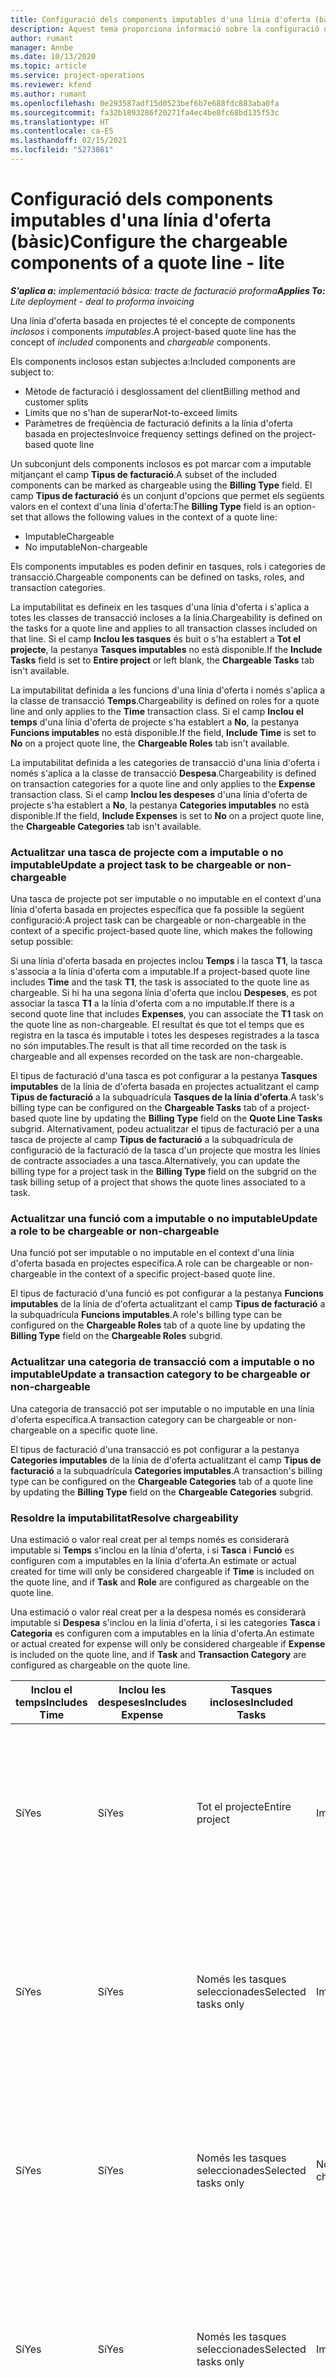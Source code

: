 ```yaml
---
title: Configuració dels components imputables d'una línia d'oferta (bàsic)
description: Aquest tema proporciona informació sobre la configuració de components imputables i no imputables en una línia d'oferta basada en el projecte.
author: rumant
manager: Annbe
ms.date: 10/13/2020
ms.topic: article
ms.service: project-operations
ms.reviewer: kfend
ms.author: rumant
ms.openlocfilehash: 0e293587adf15d0523bef6b7e688fdc883aba0fa
ms.sourcegitcommit: fa32b1893286f20271fa4ec4be8fc68bd135f53c
ms.translationtype: HT
ms.contentlocale: ca-ES
ms.lasthandoff: 02/15/2021
ms.locfileid: "5273861"
---
```

# <a name="configure-the-chargeable-components-of-a-quote-line---lite"></a><span data-ttu-id="84b18-103">Configuració dels components imputables d'una línia d'oferta (bàsic)</span><span class="sxs-lookup"><span data-stu-id="84b18-103">Configure the chargeable components of a quote line - lite</span></span>

<span data-ttu-id="84b18-104">_**S'aplica a:** implementació bàsica: tracte de facturació proforma_</span><span class="sxs-lookup"><span data-stu-id="84b18-104">_**Applies To:** Lite deployment - deal to proforma invoicing_</span></span>

<span data-ttu-id="84b18-105">Una línia d'oferta basada en projectes té el concepte de components *inclosos* i components *imputables*.</span><span class="sxs-lookup"><span data-stu-id="84b18-105">A project-based quote line has the concept of *included* components and *chargeable* components.</span></span>

<span data-ttu-id="84b18-106">Els components inclosos estan subjectes a:</span><span class="sxs-lookup"><span data-stu-id="84b18-106">Included components are subject to:</span></span>

  - <span data-ttu-id="84b18-107">Mètode de facturació i desglossament del client</span><span class="sxs-lookup"><span data-stu-id="84b18-107">Billing method and customer splits</span></span>
  - <span data-ttu-id="84b18-108">Límits que no s'han de superar</span><span class="sxs-lookup"><span data-stu-id="84b18-108">Not-to-exceed limits</span></span> 
  - <span data-ttu-id="84b18-109">Paràmetres de freqüència de facturació definits a la línia d'oferta basada en projectes</span><span class="sxs-lookup"><span data-stu-id="84b18-109">Invoice frequency settings defined on the project-based quote line</span></span>

<span data-ttu-id="84b18-110">Un subconjunt dels components inclosos es pot marcar com a imputable mitjançant el camp **Tipus de facturació**.</span><span class="sxs-lookup"><span data-stu-id="84b18-110">A subset of the included components can be marked as chargeable using the **Billing Type** field.</span></span> <span data-ttu-id="84b18-111">El camp **Tipus de facturació** és un conjunt d'opcions que permet els següents valors en el context d'una línia d'oferta:</span><span class="sxs-lookup"><span data-stu-id="84b18-111">The **Billing Type** field is an option-set that allows the following values in the context of a quote line:</span></span>

  - <span data-ttu-id="84b18-112">Imputable</span><span class="sxs-lookup"><span data-stu-id="84b18-112">Chargeable</span></span>
  - <span data-ttu-id="84b18-113">No imputable</span><span class="sxs-lookup"><span data-stu-id="84b18-113">Non-chargeable</span></span>

<span data-ttu-id="84b18-114">Els components imputables es poden definir en tasques, rols i categories de transacció.</span><span class="sxs-lookup"><span data-stu-id="84b18-114">Chargeable components can be defined on tasks, roles, and transaction categories.</span></span>

<span data-ttu-id="84b18-115">La imputabilitat es defineix en les tasques d'una línia d'oferta i s'aplica a totes les classes de transacció incloses a la línia.</span><span class="sxs-lookup"><span data-stu-id="84b18-115">Chargeability is defined on the tasks for a quote line and applies to all transaction classes included on that line.</span></span> <span data-ttu-id="84b18-116">Si el camp **Inclou les tasques** és buit o s'ha establert a **Tot el projecte**, la pestanya **Tasques imputables** no està disponible.</span><span class="sxs-lookup"><span data-stu-id="84b18-116">If the **Include Tasks** field is set to **Entire project** or left blank, the **Chargeable Tasks** tab isn't available.</span></span>

<span data-ttu-id="84b18-117">La imputabilitat definida a les funcions d'una línia d'oferta i només s'aplica a la classe de transacció **Temps**.</span><span class="sxs-lookup"><span data-stu-id="84b18-117">Chargeability is defined on roles for a quote line and only applies to the **Time** transaction class.</span></span> <span data-ttu-id="84b18-118">Si el camp **Inclou el temps** d'una línia d'oferta de projecte s'ha establert a **No**, la pestanya **Funcions imputables** no està disponible.</span><span class="sxs-lookup"><span data-stu-id="84b18-118">If the field, **Include Time** is set to **No** on a project quote line, the **Chargeable Roles** tab isn't available.</span></span>

<span data-ttu-id="84b18-119">La imputabilitat definida a les categories de transacció d'una línia d'oferta i només s'aplica a la classe de transacció **Despesa**.</span><span class="sxs-lookup"><span data-stu-id="84b18-119">Chargeability is defined on transaction categories for a  quote line and only applies to the **Expense** transaction class.</span></span> <span data-ttu-id="84b18-120">Si el camp **Inclou les despeses** d'una línia d'oferta de projecte s'ha establert a **No**, la pestanya **Categories imputables** no està disponible.</span><span class="sxs-lookup"><span data-stu-id="84b18-120">If the field, **Include Expenses** is set to **No** on a project quote line, the **Chargeable Categories** tab isn't available.</span></span>

### <a name="update-a-project-task-to-be-chargeable-or-non-chargeable"></a><span data-ttu-id="84b18-121">Actualitzar una tasca de projecte com a imputable o no imputable</span><span class="sxs-lookup"><span data-stu-id="84b18-121">Update a project task to be chargeable or non-chargeable</span></span>

<span data-ttu-id="84b18-122">Una tasca de projecte pot ser imputable o no imputable en el context d'una línia d'oferta basada en projectes específica que fa possible la següent configuració:</span><span class="sxs-lookup"><span data-stu-id="84b18-122">A project task can be chargeable or non-chargeable in the context of a specific project-based quote line, which makes the following setup possible:</span></span>

<span data-ttu-id="84b18-123">Si una línia d'oferta basada en projectes inclou **Temps** i la tasca **T1**, la tasca s'associa a la línia d'oferta com a imputable.</span><span class="sxs-lookup"><span data-stu-id="84b18-123">If a project-based quote line includes **Time** and the task **T1**, the task is associated to the quote line as chargeable.</span></span> <span data-ttu-id="84b18-124">Si hi ha una segona línia d'oferta que inclou **Despeses**, es pot associar la tasca **T1** a la línia d'oferta com a no imputable.</span><span class="sxs-lookup"><span data-stu-id="84b18-124">If there is a second quote line that includes **Expenses**, you can associate the **T1** task on the quote line as non-chargeable.</span></span> <span data-ttu-id="84b18-125">El resultat és que tot el temps que es registra en la tasca és imputable i totes les despeses registrades a la tasca no són imputables.</span><span class="sxs-lookup"><span data-stu-id="84b18-125">The result is that all time recorded on the task is chargeable and all expenses recorded on the task are non-chargeable.</span></span>

<span data-ttu-id="84b18-126">El tipus de facturació d'una tasca es pot configurar a la pestanya **Tasques imputables** de la línia de d'oferta basada en projectes actualitzant el camp **Tipus de facturació** a la subquadrícula **Tasques de la línia d'oferta**.</span><span class="sxs-lookup"><span data-stu-id="84b18-126">A task's billing type can be configured on the **Chargeable Tasks** tab of a project-based quote line by updating the **Billing Type** field on the **Quote Line Tasks** subgrid.</span></span> <span data-ttu-id="84b18-127">Alternativament, podeu actualitzar el tipus de facturació per a una tasca de projecte al camp **Tipus de facturació** a la subquadrícula de configuració de la facturació de la tasca d'un projecte que mostra les línies de contracte associades a una tasca.</span><span class="sxs-lookup"><span data-stu-id="84b18-127">Alternatively, you can update the billing type for a project task in the **Billing Type** field on the subgrid on the task billing setup of a project that shows the quote lines associated to a task.</span></span>

### <a name="update-a-role-to-be-chargeable-or-non-chargeable"></a><span data-ttu-id="84b18-128">Actualitzar una funció com a imputable o no imputable</span><span class="sxs-lookup"><span data-stu-id="84b18-128">Update a role to be chargeable or non-chargeable</span></span>

<span data-ttu-id="84b18-129">Una funció pot ser imputable o no imputable en el context d'una línia d'oferta basada en projectes específica.</span><span class="sxs-lookup"><span data-stu-id="84b18-129">A role can be chargeable or non-chargeable in the context of a specific project-based quote line.</span></span>

<span data-ttu-id="84b18-130">El tipus de facturació d'una funció es pot configurar a la pestanya **Funcions imputables** de la línia de d'oferta actualitzant el camp **Tipus de facturació** a la subquadrícula **Funcions imputables**.</span><span class="sxs-lookup"><span data-stu-id="84b18-130">A role's billing type can be configured on the **Chargeable Roles** tab of a quote line by updating the **Billing Type** field on the **Chargeable Roles** subgrid.</span></span>

### <a name="update-a-transaction-category-to-be-chargeable-or-non-chargeable"></a><span data-ttu-id="84b18-131">Actualitzar una categoria de transacció com a imputable o no imputable</span><span class="sxs-lookup"><span data-stu-id="84b18-131">Update a transaction category to be chargeable or non-chargeable</span></span>

<span data-ttu-id="84b18-132">Una categoria de transacció pot ser imputable o no imputable en una línia d'oferta específica.</span><span class="sxs-lookup"><span data-stu-id="84b18-132">A transaction category can be chargeable or non-chargeable on a specific quote line.</span></span>

<span data-ttu-id="84b18-133">El tipus de facturació d'una transacció es pot configurar a la pestanya **Categories imputables** de la línia de d'oferta actualitzant el camp **Tipus de facturació** a la subquadrícula **Categories imputables**.</span><span class="sxs-lookup"><span data-stu-id="84b18-133">A transaction's billing type can be configured on the **Chargeable Categories** tab of a quote line by updating the **Billing Type** field on the **Chargeable Categories** subgrid.</span></span>

### <a name="resolve-chargeability"></a><span data-ttu-id="84b18-134">Resoldre la imputabilitat</span><span class="sxs-lookup"><span data-stu-id="84b18-134">Resolve chargeability</span></span>
<span data-ttu-id="84b18-135">Una estimació o valor real creat per al temps només es considerarà imputable si **Temps** s'inclou en la línia d'oferta, i si **Tasca** i **Funció** es configuren com a imputables en la línia d'oferta.</span><span class="sxs-lookup"><span data-stu-id="84b18-135">An estimate or actual created for time will only be considered chargeable if **Time** is included on the quote line, and if **Task** and **Role** are configured as chargeable on the quote line.</span></span>

<span data-ttu-id="84b18-136">Una estimació o valor real creat per a la despesa només es considerarà imputable si **Despesa** s'inclou en la línia d'oferta, i si les categories **Tasca** i **Categoria** es configuren com a imputables en la línia d'oferta.</span><span class="sxs-lookup"><span data-stu-id="84b18-136">An estimate or actual created for expense will only be considered chargeable if **Expense** is included on the quote line, and if **Task** and **Transaction Category** are configured as chargeable on the quote line.</span></span>

| <span data-ttu-id="84b18-137">Inclou el temps</span><span class="sxs-lookup"><span data-stu-id="84b18-137">Includes Time</span></span> | <span data-ttu-id="84b18-138">Inclou les despeses</span><span class="sxs-lookup"><span data-stu-id="84b18-138">Includes Expense</span></span> | <span data-ttu-id="84b18-139">Tasques incloses</span><span class="sxs-lookup"><span data-stu-id="84b18-139">Included Tasks</span></span> | <span data-ttu-id="84b18-140">Funció</span><span class="sxs-lookup"><span data-stu-id="84b18-140">Role</span></span> | <span data-ttu-id="84b18-141">Categoria</span><span class="sxs-lookup"><span data-stu-id="84b18-141">Category</span></span> | <span data-ttu-id="84b18-142">Tasca</span><span class="sxs-lookup"><span data-stu-id="84b18-142">Task</span></span> | <span data-ttu-id="84b18-143">Facturació</span><span class="sxs-lookup"><span data-stu-id="84b18-143">Billing</span></span> |
| --- | --- | --- | --- | --- | --- | --- |
| <span data-ttu-id="84b18-144">Sí</span><span class="sxs-lookup"><span data-stu-id="84b18-144">Yes</span></span> | <span data-ttu-id="84b18-145">Sí</span><span class="sxs-lookup"><span data-stu-id="84b18-145">Yes</span></span> | <span data-ttu-id="84b18-146">Tot el projecte</span><span class="sxs-lookup"><span data-stu-id="84b18-146">Entire project</span></span> | <span data-ttu-id="84b18-147">Imputable</span><span class="sxs-lookup"><span data-stu-id="84b18-147">Chargeable</span></span> | <span data-ttu-id="84b18-148">Imputable</span><span class="sxs-lookup"><span data-stu-id="84b18-148">Chargeable</span></span> | <span data-ttu-id="84b18-149">No es pot establir</span><span class="sxs-lookup"><span data-stu-id="84b18-149">Can't be set</span></span> | <span data-ttu-id="84b18-150">Facturació en un valor real de temps: Imputable</span><span class="sxs-lookup"><span data-stu-id="84b18-150">Billing on a time actual: Chargeable</span></span> </br><span data-ttu-id="84b18-151">Tipus de facturació en un valor real de despesa: Imputable</span><span class="sxs-lookup"><span data-stu-id="84b18-151">Billing type on expense actual: Chargeable</span></span> |
| <span data-ttu-id="84b18-152">Sí</span><span class="sxs-lookup"><span data-stu-id="84b18-152">Yes</span></span> | <span data-ttu-id="84b18-153">Sí</span><span class="sxs-lookup"><span data-stu-id="84b18-153">Yes</span></span> | <span data-ttu-id="84b18-154">Només les tasques seleccionades</span><span class="sxs-lookup"><span data-stu-id="84b18-154">Selected tasks only</span></span> | <span data-ttu-id="84b18-155">Imputable</span><span class="sxs-lookup"><span data-stu-id="84b18-155">Chargeable</span></span> | <span data-ttu-id="84b18-156">Imputable</span><span class="sxs-lookup"><span data-stu-id="84b18-156">Chargeable</span></span> | <span data-ttu-id="84b18-157">Imputable</span><span class="sxs-lookup"><span data-stu-id="84b18-157">Chargeable</span></span> | <span data-ttu-id="84b18-158">Facturació en un valor real de temps: Imputable</span><span class="sxs-lookup"><span data-stu-id="84b18-158">Billing on a time actual: Chargeable</span></span></br><span data-ttu-id="84b18-159">Tipus de facturació en un valor real de despesa: Imputable</span><span class="sxs-lookup"><span data-stu-id="84b18-159">Billing type on expense actual: Chargeable</span></span> |
| <span data-ttu-id="84b18-160">Sí</span><span class="sxs-lookup"><span data-stu-id="84b18-160">Yes</span></span> | <span data-ttu-id="84b18-161">Sí</span><span class="sxs-lookup"><span data-stu-id="84b18-161">Yes</span></span> | <span data-ttu-id="84b18-162">Només les tasques seleccionades</span><span class="sxs-lookup"><span data-stu-id="84b18-162">Selected tasks only</span></span> | <span data-ttu-id="84b18-163">No imputable</span><span class="sxs-lookup"><span data-stu-id="84b18-163">Non-chargeable</span></span> | <span data-ttu-id="84b18-164">Imputable</span><span class="sxs-lookup"><span data-stu-id="84b18-164">Chargeable</span></span> | <span data-ttu-id="84b18-165">Imputable</span><span class="sxs-lookup"><span data-stu-id="84b18-165">Chargeable</span></span> | <span data-ttu-id="84b18-166">Facturació en un valor real de temps: No imputable</span><span class="sxs-lookup"><span data-stu-id="84b18-166">Billing on a time actual: Non-Chargeable</span></span></br><span data-ttu-id="84b18-167">Tipus de facturació en un valor real de despesa: Imputable</span><span class="sxs-lookup"><span data-stu-id="84b18-167">Billing type on expense actual: Chargeable</span></span> |
| <span data-ttu-id="84b18-168">Sí</span><span class="sxs-lookup"><span data-stu-id="84b18-168">Yes</span></span> | <span data-ttu-id="84b18-169">Sí</span><span class="sxs-lookup"><span data-stu-id="84b18-169">Yes</span></span> | <span data-ttu-id="84b18-170">Només les tasques seleccionades</span><span class="sxs-lookup"><span data-stu-id="84b18-170">Selected tasks only</span></span> | <span data-ttu-id="84b18-171">Imputable</span><span class="sxs-lookup"><span data-stu-id="84b18-171">Chargeable</span></span> | <span data-ttu-id="84b18-172">Imputable</span><span class="sxs-lookup"><span data-stu-id="84b18-172">Chargeable</span></span> | <span data-ttu-id="84b18-173">No imputable</span><span class="sxs-lookup"><span data-stu-id="84b18-173">Non-Chargeable</span></span> | <span data-ttu-id="84b18-174">Facturació en un valor real de temps: No imputable</span><span class="sxs-lookup"><span data-stu-id="84b18-174">Billing on a time actual: Non-Chargeable</span></span></br> <span data-ttu-id="84b18-175">Tipus de facturació en un valor real de despesa: No imputable</span><span class="sxs-lookup"><span data-stu-id="84b18-175">Billing type on expense actual: Non-Chargeable</span></span> |
| <span data-ttu-id="84b18-176">Sí</span><span class="sxs-lookup"><span data-stu-id="84b18-176">Yes</span></span> | <span data-ttu-id="84b18-177">Sí</span><span class="sxs-lookup"><span data-stu-id="84b18-177">Yes</span></span> | <span data-ttu-id="84b18-178">Només les tasques seleccionades</span><span class="sxs-lookup"><span data-stu-id="84b18-178">Selected tasks only</span></span> | <span data-ttu-id="84b18-179">No imputable</span><span class="sxs-lookup"><span data-stu-id="84b18-179">Non-Chargeable</span></span> | <span data-ttu-id="84b18-180">Imputable</span><span class="sxs-lookup"><span data-stu-id="84b18-180">Chargeable</span></span> | <span data-ttu-id="84b18-181">No imputable</span><span class="sxs-lookup"><span data-stu-id="84b18-181">Non- Chargeable</span></span> | <span data-ttu-id="84b18-182">Facturació en un valor real de temps: No imputable</span><span class="sxs-lookup"><span data-stu-id="84b18-182">Billing on a time actual: Non-Chargeable</span></span></br> <span data-ttu-id="84b18-183">Tipus de facturació en un valor real de despesa: No imputable</span><span class="sxs-lookup"><span data-stu-id="84b18-183">Billing type on expense actual: Non-Chargeable</span></span> |
| <span data-ttu-id="84b18-184">Sí</span><span class="sxs-lookup"><span data-stu-id="84b18-184">Yes</span></span> | <span data-ttu-id="84b18-185">Sí</span><span class="sxs-lookup"><span data-stu-id="84b18-185">Yes</span></span> | <span data-ttu-id="84b18-186">Només les tasques seleccionades</span><span class="sxs-lookup"><span data-stu-id="84b18-186">Selected tasks only</span></span> | <span data-ttu-id="84b18-187">No imputable</span><span class="sxs-lookup"><span data-stu-id="84b18-187">Non-Chargeable</span></span> | <span data-ttu-id="84b18-188">No imputable</span><span class="sxs-lookup"><span data-stu-id="84b18-188">Non-Chargeable</span></span> | <span data-ttu-id="84b18-189">Imputable</span><span class="sxs-lookup"><span data-stu-id="84b18-189">Chargeable</span></span> | <span data-ttu-id="84b18-190">Facturació en un valor real de temps: No imputable</span><span class="sxs-lookup"><span data-stu-id="84b18-190">Billing on a time actual: Non-Chargeable</span></span></br> <span data-ttu-id="84b18-191">Tipus de facturació en un valor real de despesa: No imputable</span><span class="sxs-lookup"><span data-stu-id="84b18-191">Billing type on expense actual: Non-Chargeable</span></span> |
| <span data-ttu-id="84b18-192">No</span><span class="sxs-lookup"><span data-stu-id="84b18-192">No</span></span> | <span data-ttu-id="84b18-193">Sí</span><span class="sxs-lookup"><span data-stu-id="84b18-193">Yes</span></span> | <span data-ttu-id="84b18-194">Tot el projecte</span><span class="sxs-lookup"><span data-stu-id="84b18-194">Entire project</span></span> | <span data-ttu-id="84b18-195">No es pot establir</span><span class="sxs-lookup"><span data-stu-id="84b18-195">Can't be set</span></span> | <span data-ttu-id="84b18-196">Imputable</span><span class="sxs-lookup"><span data-stu-id="84b18-196">Chargeable</span></span> | <span data-ttu-id="84b18-197">No es pot establir</span><span class="sxs-lookup"><span data-stu-id="84b18-197">Can't be set</span></span> | <span data-ttu-id="84b18-198">Facturació en un valor real de temps: No disponible</span><span class="sxs-lookup"><span data-stu-id="84b18-198">Billing on a time actual: Not available</span></span> </br><span data-ttu-id="84b18-199">Tipus de facturació en un valor real de despesa: Imputable</span><span class="sxs-lookup"><span data-stu-id="84b18-199">Billing type on expense actual: Chargeable</span></span> |
| <span data-ttu-id="84b18-200">No</span><span class="sxs-lookup"><span data-stu-id="84b18-200">No</span></span> | <span data-ttu-id="84b18-201">Sí</span><span class="sxs-lookup"><span data-stu-id="84b18-201">Yes</span></span> | <span data-ttu-id="84b18-202">Tot el projecte</span><span class="sxs-lookup"><span data-stu-id="84b18-202">Entire project</span></span> | <span data-ttu-id="84b18-203">No es pot establir</span><span class="sxs-lookup"><span data-stu-id="84b18-203">Can't be set</span></span> | <span data-ttu-id="84b18-204">No imputable</span><span class="sxs-lookup"><span data-stu-id="84b18-204">Non-chargeable</span></span> | <span data-ttu-id="84b18-205">No es pot establir</span><span class="sxs-lookup"><span data-stu-id="84b18-205">Can't be set</span></span> | <span data-ttu-id="84b18-206">Facturació en un valor real de temps: No disponible</span><span class="sxs-lookup"><span data-stu-id="84b18-206">Billing on a time actual: Not available</span></span> </br><span data-ttu-id="84b18-207">Tipus de facturació en un valor real de despesa: No imputable</span><span class="sxs-lookup"><span data-stu-id="84b18-207">Billing type on expense actual: Non-chargeable</span></span> |
| <span data-ttu-id="84b18-208">Sí</span><span class="sxs-lookup"><span data-stu-id="84b18-208">Yes</span></span> | <span data-ttu-id="84b18-209">No</span><span class="sxs-lookup"><span data-stu-id="84b18-209">No</span></span> | <span data-ttu-id="84b18-210">Tot el projecte</span><span class="sxs-lookup"><span data-stu-id="84b18-210">Entire project</span></span> | <span data-ttu-id="84b18-211">Imputable</span><span class="sxs-lookup"><span data-stu-id="84b18-211">Chargeable</span></span> | <span data-ttu-id="84b18-212">No es pot establir</span><span class="sxs-lookup"><span data-stu-id="84b18-212">Can't be set</span></span> | <span data-ttu-id="84b18-213">No es pot establir</span><span class="sxs-lookup"><span data-stu-id="84b18-213">Can't be set</span></span> | <span data-ttu-id="84b18-214">Facturació en un valor real de temps: Imputable</span><span class="sxs-lookup"><span data-stu-id="84b18-214">Billing on a time actual: Chargeable</span></span></br><span data-ttu-id="84b18-215">Tipus de facturació en un valor real de despesa: No disponible</span><span class="sxs-lookup"><span data-stu-id="84b18-215">Billing type on expense actual: Not available</span></span> |
| <span data-ttu-id="84b18-216">Sí</span><span class="sxs-lookup"><span data-stu-id="84b18-216">Yes</span></span> | <span data-ttu-id="84b18-217">No</span><span class="sxs-lookup"><span data-stu-id="84b18-217">No</span></span> | <span data-ttu-id="84b18-218">Tot el projecte</span><span class="sxs-lookup"><span data-stu-id="84b18-218">Entire project</span></span> | <span data-ttu-id="84b18-219">No imputable</span><span class="sxs-lookup"><span data-stu-id="84b18-219">Non-chargeable</span></span> | <span data-ttu-id="84b18-220">No es pot establir</span><span class="sxs-lookup"><span data-stu-id="84b18-220">Can't be set</span></span> | <span data-ttu-id="84b18-221">No es pot establir</span><span class="sxs-lookup"><span data-stu-id="84b18-221">Can't be set</span></span> | <span data-ttu-id="84b18-222">Facturació en un valor real de temps: No imputable</span><span class="sxs-lookup"><span data-stu-id="84b18-222">Billing on a time actual: Non-chargeable</span></span> </br><span data-ttu-id="84b18-223">Tipus de facturació en un valor real de despesa: No disponible</span><span class="sxs-lookup"><span data-stu-id="84b18-223">Billing type on expense actual: Not available</span></span> |


[!INCLUDE[footer-include](../../includes/footer-banner.md)]